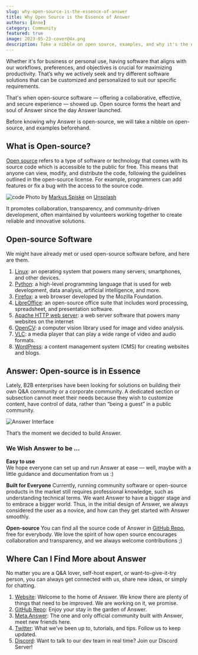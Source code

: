 ```yaml
---
slug: why-open-source-is-the-essence-of-answer
title: Why Open Source is the Essence of Answer
authors: [Anne]
category: Community
featured: true
image: 2023-05-23-cover@4x.png
description: Take a nibble on open source, examples, and why it's the essence of Answer.
---
```


Whether it's for business or personal use, having software that aligns with our workflows, preferences, and objectives is crucial for maximizing productivity. That’s why we actively seek and try different software solutions that can be customized and personalized to suit our specific requirements.

That's when open-source software — offering a collaborative, effective, and secure experience — showed up. Open source forms the heart and soul of Answer since the day Answer launched.

Before knowing why Answer is open-source, we will take a nibble on open-source, and examples beforehand.

## What is Open-source?

[Open source](https://opensource.com/article/18/2/coining-term-open-source-software) refers to a type of software or technology that comes with its source code which is accessible to the public for free. This means that anyone can view, modify, and distribute the code, following the guidelines outlined in the open-source license. For example, programmers can add features or fix a bug with the access to the source code.

![code](opensource1.jpg)
Photo by [Markus Spiske](https://unsplash.com/@markusspiske?utm_source=unsplash&utm_medium=referral&utm_content=creditCopyText) on [Unsplash](https://unsplash.com/s/photos/open-source-software?utm_source=unsplash&utm_medium=referral&utm_content=creditCopyText)

It promotes collaboration, transparency, and community-driven development, often maintained by volunteers working together to create reliable and innovative solutions.

## Open-source Software

We might have already met or used open-source software before, and here are them.

1. [Linux](https://www.linux.org/): an operating system that powers many servers, smartphones, and other devices.
2. [Python](https://www.python.org/): a high-level programming language that is used for web development, data analysis, artificial intelligence, and more.
3. [Firefox](https://www.mozilla.org/en-US/firefox/new/): a web browser developed by the Mozilla Foundation.
4. [LibreOffice](https://www.libreoffice.org/): an open-source office suite that includes word processing, spreadsheet, and presentation software.
5. [Apache HTTP web server](https://httpd.apache.org/): a web server software that powers many websites on the internet
6. [OpenCV](https://opencv.org/): a computer vision library used for image and video analysis.
7. [VLC](https://www.videolan.org/): a media player that can play a wide range of video and audio formats.
8. [WordPress](https://wordpress.com/): a content management system (CMS) for creating websites and blogs.

## Answer: Open-source is in Essence

Lately, B2B enterprises have been looking for solutions on building their own Q&A community or a corporate community. A dedicated section or subsection cannot meet their needs because they wish to customize content, have control of data, rather than “being a guest” in a public community.

![Answer Interface](opensource2.png)

That’s the moment we decided to build Answer.

### We Wish Answer to be …

**Easy to use**  
We hope everyone can set up and run Answer at ease — well, maybe with a little guidance and documentation from us :)

**Built for Everyone**
Currently, running community software or open-source products in the market still requires professional knowledge, such as understanding technical terms. We want Answer to have a bigger stage and to embrace a bigger world. Thus, in the initial design of Answer, we always considered the user as a novice, and how can they get started with Answer smoothly.

**Open-source**
You can find all the source code of Answer in [GitHub Repo](https://github.com/apache/incubator-answer), free for everybody. We love the spirit of how open source encourages collaboration and transparency, and we always welcome contributions ;)

## Where Can I Find More about Answer

No matter you are a Q&A lover, self-host expert, or want-to-give-it-try person, you can always get connected with us, share new ideas, or simply for chatting.

1. [Website](https://answer.apache.org/): Welcome to the home of Answer. We know there are plenty of things that need to be improved. We are working on it, we promise.
2. [GitHub Repo](https://github.com/apache/incubator-answer): Enjoy your stay in the garden of Answer.
3. [Meta.Answer](https://meta.answer.dev/): The one and only official community built with Answer, meet new friends here.
4. [Twitter](https://twitter.com/answerdev): What we’ve been up to, tutorials, and tips. Follow us to keep updated.
5. [Discord](https://discord.gg/a6PZZbfnFx): Want to talk to our dev team in real time? Join our Discord Server!
